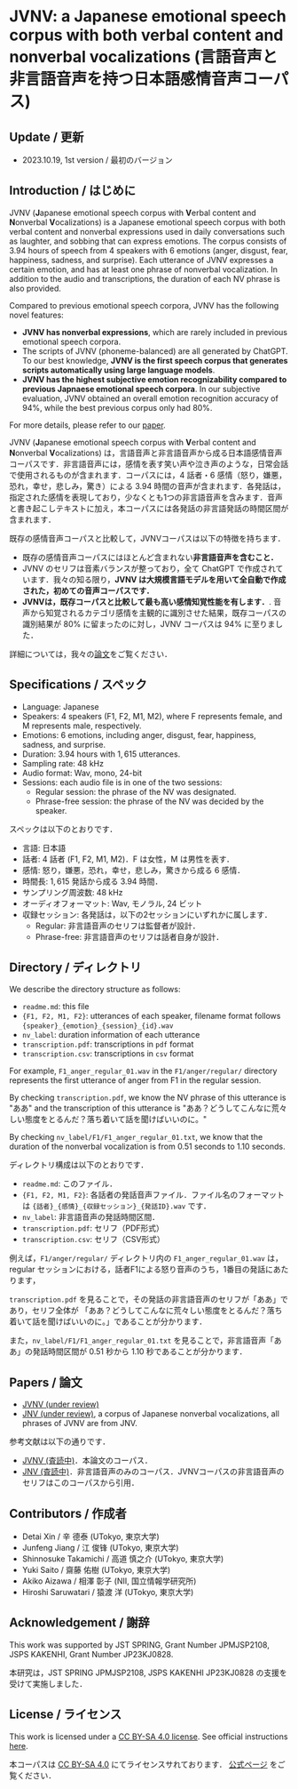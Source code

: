 # JVNV: a Japanese emotional speech corpus with both verbal content and nonverbal vocalizations (言語音声と非言語音声を持つ日本語感情音声コーパス)

## Update / 更新
- 2023.10.19, 1st version / 最初のバージョン

## Introduction / はじめに
JVNV (**J**apanese emotional speech corpus with **V**erbal content and **N**onverbal **V**ocalizations) is a Japanese emotional speech corpus with both verbal content and nonverbal expressions used in daily conversations such as laughter, and sobbing that can express emotions.
The corpus consists of $3.94$ hours of speech from $4$ speakers with $6$ emotions (anger, disgust, fear, happiness, sadness, and surprise).
Each utterance of JVNV expresses a certain emotion, and has at least one phrase of nonverbal vocalization.
In addition to the audio and transcriptions, the duration of each NV phrase is also provided.

Compared to previous emotional speech corpora, JVNV has the following novel features:
+ **JVNV has nonverbal expressions**, which are rarely included in previous emotional speech corpora.
+ The scripts of JVNV (phoneme-balanced) are all generated by ChatGPT. To our best knowledge, **JVNV is the first speech corpus that generates scripts automatically using large language models**.
+ **JVNV has the highest subjective emotion recognizability compared to previous Japnaese emotional speech corpora**. In our subjective evaluation, JVNV obtained an overall emotion recognition accuracy of $94\%$, while the best previous corpus only had $80\%$.

For more details, please refer to our [paper](https://arxiv.org/abs/2310.06072).

JVNV (**J**apanese emotional speech corpus with **V**erbal content and **N**onverbal **V**ocalizations) は，言語音声と非言語音声から成る日本語感情音声コーパスです．非言語音声には，感情を表す笑い声や泣き声のような，日常会話で使用されるものが含まれます．コーパスには，$4$ 話者・$6$ 感情（怒り，嫌悪，恐れ，幸せ，悲しみ，驚き）による $3.94$ 時間の音声が含まれます．各発話は，指定された感情を表現しており，少なくとも1つの非言語音声を含みます．音声と書き起こしテキストに加え，本コーパスには各発話の非言語発話の時間区間が含まれます．

既存の感情音声コーパスと比較して，JVNVコーパスは以下の特徴を持ちます．
 - 既存の感情音声コーパスにはほとんど含まれない**非言語音声を含むこと．**
 - JVNV のセリフは音素バランスが整っており，全て ChatGPT で作成されています．我々の知る限り，**JVNV は大規模言語モデルを用いて全自動で作成された，初めての音声コーパスです．**
 - **JVNVは，既存コーパスと比較して最も高い感情知覚性能を有します．**. 音声から知覚されるカテゴリ感情を主観的に識別させた結果，既存コーパスの識別結果が $80\%$ に留まったのに対し，JVNV コーパスは $94\%$ に至りました．

詳細については，我々の[論文](https://arxiv.org/abs/2310.06072)をご覧ください．

## Specifications / スペック
- Language: Japanese
- Speakers: $4$ speakers (F1, F2, M1, M2), where F represents female, and M represents male, respectively.
- Emotions: $6$ emotions, including anger, disgust, fear, happiness, sadness, and surprise.
- Duration: $3.94$ hours with $1,615$ utterances.
- Sampling rate: $48$ kHz
- Audio format: Wav, mono, $24$-bit
- Sessions: each audio file is in one of the two sessions:
    - Regular session: the phrase of the NV was designated.
    - Phrase-free session: the phrase of the NV was decided by the speaker.

スペックは以下のとおりです． 
- 言語: 日本語
- 話者: $4$ 話者 (F1, F2, M1, M2)．F は女性，M は男性を表す．
- 感情: 怒り，嫌悪，恐れ，幸せ，悲しみ，驚きから成る $6$ 感情．
- 時間長: $1,615$ 発話から成る $3.94$ 時間．
- サンプリング周波数: $48$ kHz
- オーディオフォーマット: Wav, モノラル, $24$ ビット
- 収録セッション: 各発話は，以下の2セッションにいずれかに属します．
    - Regular: 非言語音声のセリフは監督者が設計．
    - Phrase-free: 非言語音声のセリフは話者自身が設計．

## Directory / ディレクトリ
We describe the directory structure as follows:
- `readme.md`: this file
- `{F1, F2, M1, F2}`: utterances of each speaker, filename format follows `{speaker}_{emotion}_{session}_{id}.wav`
- `nv_label`: duration information of each utterance
- `transcription.pdf`: transcriptions in `pdf` format
- `transcription.csv`: transcriptions in `csv` format

For example, `F1_anger_regular_01.wav` in the `F1/anger/regular/` directory represents the first utterance of anger from F1 in the regular session.

By checking `transcription.pdf`, we know the NV phrase of this utterance is "ああ" and the transcription of this utterance is "ああ？どうしてこんなに荒々しい態度をとるんだ？落ち着いて話を聞けばいいのに。"

By checking `nv_label/F1/F1_anger_regular_01.txt`, we know that the duration of the nonverbal vocalization is from $0.51$ seconds to $1.10$ seconds.

ディレクトリ構成は以下のとおりです．
- `readme.md`: このファイル．
- `{F1, F2, M1, F2}`: 各話者の発話音声ファイル．ファイル名のフォーマットは `{話者}_{感情}_{収録セッション}_{発話ID}.wav` です．
- `nv_label`: 非言語音声の発話時間区間．
- `transcription.pdf`: セリフ（PDF形式）
- `transcription.csv`: セリフ（CSV形式）

例えば，`F1/anger/regular/` ディレクトリ内の `F1_anger_regular_01.wav` は，regular セッションにおける，話者F1による怒り音声のうち，1番目の発話にあたります，

`transcription.pdf` を見ることで，その発話の非言語音声のセリフが「ああ」であり，セリフ全体が 「ああ？どうしてこんなに荒々しい態度をとるんだ？落ち着いて話を聞けばいいのに。」であることが分かります．

また，`nv_label/F1/F1_anger_regular_01.txt` を見ることで，非言語音声「ああ」の発話時間区間が $0.51$ 秒から $1.10$ 秒であることが分かります．

## Papers / 論文
- [JVNV (under review)](https://arxiv.org/abs/2310.06072)
- [JNV (under review)](https://arxiv.org/abs/2305.12445), a corpus of Japanese nonverbal vocalizations, all phrases of JVNV are from JNV.

参考文献は以下の通りです．
- [JVNV (査読中)](https://arxiv.org/abs/2310.06072)．本論文のコーパス．
- [JNV (査読中)](https://arxiv.org/abs/2305.12445)．非言語音声のみのコーパス．JVNVコーパスの非言語音声のセリフはこのコーパスから引用．

## Contributors / 作成者
+ Detai Xin / 辛 德泰 (UTokyo, 東京大学)
+ Junfeng Jiang / 江 俊锋 (UTokyo, 東京大学)
+ Shinnosuke Takamichi / 高道 慎之介 (UTokyo, 東京大学)
+ Yuki Saito / 齋藤 佑樹 (UTokyo, 東京大学)
+ Akiko Aizawa / 相澤 彰子 (NII, 国立情報学研究所)
+ Hiroshi Saruwatari / 猿渡 洋 (UTokyo, 東京大学)

## Acknowledgement / 謝辞
This work was supported by JST SPRING, Grant Number JPMJSP2108, JSPS KAKENHI, Grant Number JP23KJ0828.

本研究は，JST SPRING JPMJSP2108, JSPS KAKENHI JP23KJ0828 の支援を受けて実施しました．

## License / ライセンス
This work is licensed under a [CC BY-SA 4.0 license](https://creativecommons.org/licenses/by-sa/4.0/).
See official instructions [here](https://creativecommons.org/about/cclicenses/).

本コーパスは [CC BY-SA 4.0](https://creativecommons.org/licenses/by-sa/4.0/) にてライセンスサれております．
[公式ページ](https://creativecommons.org/about/cclicenses/) をご覧ください．